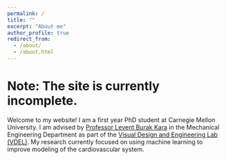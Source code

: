 ```yaml
---
permalink: /
title: ""
excerpt: "About me"
author_profile: true
redirect_from: 
  - /about/
  - /about.html
---
```


Note: The site is currently incomplete.
======

Welcome to my website! I am a first year PhD student at Carnegie Mellon University. I am advised by [Professor Levent Burak Kara](https://www.meche.engineering.cmu.edu/_files/archives/original-bios/kara.html) in the Mechanical Engineering Department as part of the [Visual Design and Engineering Lab (VDEL)](http://vdel.me.cmu.edu/). My research currently focused on using machine learning to improve modeling of the cardiovascular system.
